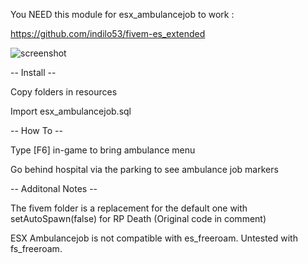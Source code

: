 You NEED this module for esx_ambulancejob to work :

https://github.com/indilo53/fivem-es_extended

![screenshot](https://img4.hostingpics.net/pics/798877FiveM2017042700533139.png)

-- Install --

Copy folders in resources

Import esx_ambulancejob.sql

-- How To --

Type [F6] in-game to bring ambulance menu

Go behind hospital via the parking to see ambulance job markers

-- Additonal Notes --

The fivem folder is a replacement for the default one with setAutoSpawn(false) for RP Death (Original code in comment)

ESX Ambulancejob is not compatible with es_freeroam.
Untested with fs_freeroam.